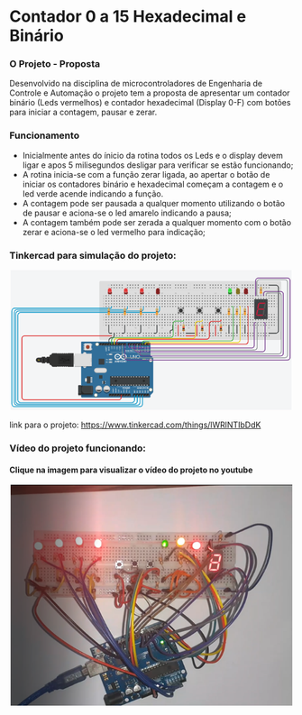 # Contador 0 a 15 Hexadecimal e Binário

### O Projeto - Proposta 
Desenvolvido na disciplina de microcontroladores de Engenharia de Controle e Automação o projeto tem a proposta de apresentar um contador binário (Leds vermelhos) e contador hexadecimal (Display 0-F) com botões para iniciar a contagem, pausar e zerar.

### Funcionamento 
- Inicialmente antes do ínicio da rotina todos os Leds e o display devem ligar e apos 5 milisegundos desligar para verificar se estão funcionando;
- A rotina inicia-se com a função zerar ligada, ao apertar o botão de iniciar os contadores binário e hexadecimal começam a contagem e o led verde acende indicando a função.
- A contagem pode ser pausada a qualquer momento utilizando o botão de pausar e aciona-se o led amarelo indicando a pausa;
- A contagem também pode ser zerada a qualquer momento com o botão zerar e aciona-se o led vermelho para indicação;

### Tinkercad para simulação do projeto:

<p align="center">
  <img src="https://github.com/leandromad/Contador_0-15_Led_Display_Arduino/blob/master/assets/TinkercadBotaoLedDisplay.png" width="500" title="Tinkercad">
</p>

link para o projeto: https://www.tinkercad.com/things/lWRlNTIbDdK

### Vídeo do projeto funcionando:
#### Clique na imagem para visualizar o vídeo do projeto no youtube
  
<p align="center">
  <a href="https://youtu.be/_WUxzLzwrH8" target="_blank"><img src="https://github.com/leandromad/Contador_0-15_Led_Display_Arduino/blob/master/assets/Miniatura.png" width="500"     title="Vídeo"> 
  </a>
</p>

